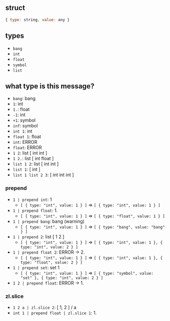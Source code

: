 ## struct

```js
{ type: string, value: any }
```

## types
- `bang`
- `int`
- `float`
- `symbol`
- `list`

## what type is this message?
- `bang`: bang
- `1`: int
- `1.`: float
- `-1`: int
- `+1`: symbol
- `inf`: symbol
- `int 1`: int
- `float 1`: float
- `int`: ERROR
- `float`: ERROR
- `1 2`: list [ int int ]
- `1 2.`: list [ int float ]
- `list 1 2`: list [ int int ]
- `list 1`: [ int ]
- `list 1 list 2 3`: [ int int int ]

### prepend

- `1 | prepend int`: 1
  - `[ { type: "int", value: 1 } ]` => `[ { type: "int", value: 1 } ]`
- `1 | prepend float`: 1.
  - `[ { type: "int", value: 1 } ]` => `[ { type: "float", value: 1 } ]`
- `1 | prepend bang`: bang (warning)
  - `[ { type: "int", value: 1 } ]` => `[ { type: "bang", value: "bang" } ]`
- `1 | prepend 2`: list [ 1 2 ]
  - `[ { type: "int", value: 1 } ]` => `[ { type: "int", value: 1 }, { type: "int", value: 2 } ]`
- `1 | prepend float 2`: ERROR -> 2.
  - `[ { type: "int", value: 1 } ]` => `[ { type: "int", value: 1 }, { type: "float", value: 2 } ]`
- `1 | prepend set`: set 1
  - `[ { type: "int", value: 1 } ]` => `[ { type: "symbol", value: "set" }, { type: "int", value: 2 } ]`
- `1 2 | prepend float`: ERROR -> 1.

### zl.slice

- `1 2 a | zl.slice 2`: [ 1, 2 ] / a
- `int 1 | prepend float | zl.slice 1`: 1.
